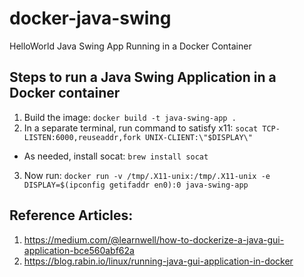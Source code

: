 # docker-java-swing
HelloWorld Java Swing App Running in a Docker Container

## Steps to run a Java Swing Application in a Docker container
1. Build the image: `docker build -t java-swing-app .`
2. In a separate terminal, run command to satisfy x11: `socat TCP-LISTEN:6000,reuseaddr,fork UNIX-CLIENT:\"$DISPLAY\"`
  * As needed, install socat: `brew install socat`
3. Now run: `docker run -v /tmp/.X11-unix:/tmp/.X11-unix -e DISPLAY=$(ipconfig getifaddr en0):0 java-swing-app`

## Reference Articles:
1. https://medium.com/@learnwell/how-to-dockerize-a-java-gui-application-bce560abf62a
2. https://blog.rabin.io/linux/running-java-gui-application-in-docker
